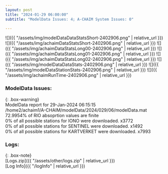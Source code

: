 ```yaml
---
layout: post
title: "2024-01-29 06:00:00"
subtitle: "ModelData Issues: 4; A-CHAIM System Issues: 0"

---
```


![]({{ "/assets/img/modelDataDataStatsShort-2402906.png" | relative_url }})
![]({{ "/assets/img/achaimDataStatsShort-2402906.png" | relative_url }})
![]({{ "/assets/img/achaimDataStatsLong00-2402906.png" | relative_url }})
![]({{ "/assets/img/achaimDataStatsLong01-2402906.png" | relative_url }})
![]({{ "/assets/img/achaimDataStatsLong02-2402906.png" | relative_url }})
![]({{ "/assets/img/modelDataDataStats-2402906.png" | relative_url }})
![]({{ "/assets/img/modelDataStationStats-2402906.png" | relative_url }})
![]({{ "/assets/img/achaimRunTime-2402906.png" | relative_url }})


### ModelData Issues:  
  
{: .box-warning}  
 ModelData report for 29-Jan-2024 06:15:15   
 /home2/achaim1/A-CHAIM/modelData/2024/029/06/modelData.mat   
 72.9954% of RIO absoprtion values are finite   
 0% of all possible stations for IONO were downloaded. x3772   
 0% of all possible stations for SENTINEL were downloaded. x1492   
 0% of all possible stations for KARTVERKET were downloaded. x7993   
  


### Logs:  
  
{: .box-note}  
[Logs.zip]({{ "/assets/other/logs.zip" | relative_url }})  
[Log Info]({{ "/logInfo" | relative_url }})  
